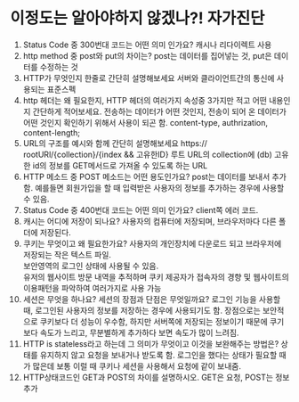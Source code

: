 # 이정도는 알아야하지 않겠나?! 자가진단

1. Status Code 중 300번대 코드는 어떤 의미 인가요?
   캐시나 리다이렉트 사용
2. http method 중 post와 put의 차이는?
   post는 데이터를 집어넣는 것, put은 데이터를 수정하는 것
3. HTTP가 무엇인지 한줄로 간단히 설명해보세요
   서버와 클라이언트간의 통신에 사용되는 표준스펙
4. http 헤더는 왜 필요한지, HTTP 헤더의 여러가지 속성중 3가지만 적고 어떤 내용인지 간단하게 적어보세요.
   전송하는 데이터가 어떤 것인지, 전송이 되어 온 데이터가 어떤 것인지 확인하기 위해서 사용이 되곤 함.
   content-type, authrization, content-length;
5. URL의 구조를 예시와 함께 간단히 설명해보세요
   https:// rootURl/{collection}/{index && 고유한ID}
   루트 URL의 collection에 (db) 고유한 id의 정보를 GET메서드로 가져올 수 있도록 하는 URL
6. HTTP 메소드 중 POST 메소드는 어떤 용도인가요?
   post는 데이터를 보내서 추가함. 예를들면 회원가입을 할 때 입력받은 사용자의 정보를 추가하는 경우에 사용할 수 있음.
7. Status Code 중 400번대 코드는 어떤 의미 인가요?
   client쪽 에러 코드.
8. 캐시는 어디에 저장이 되나요?
   사용자의 컴퓨터에 저장되며, 브라우저마다 다른 폴더에 저장된다.
9. 쿠키는 무엇이고 왜 필요한가요?
   사용자의 개인장치에 다운로드 되고 브라우저에 저장되는 작은 텍스트 파일.  
   보안영역의 로그인 상태에 사용될 수 있음.  
   유저의 웹사이트 방문 내역을 추적하며 쿠키 제공자가 접속자의 경향 및 웹사이트의 이용패턴을 파악하여 여러가지로 사용 가능
10. 세션은 무엇을 하나요? 세션의 장점과 단점은 무엇일까요?
    로그인 기능을 사용할 때, 로그인된 사용자의 정보를 저장하는 경우에 사용되기도 함. 장점으로는 보안적으로 쿠키보다 더 성능이 우수함, 하지만 서버쪽에 저장되는 정보이기 때문에 쿠기보다 속도가 느리고, 무분별하게 추가하다 보면 속도가 많이 느려짐.
11. HTTP is stateless라고 하는데 그 의미가 무엇이고 이것을 보완해주는 방법은?
    상태를 유지하지 않고 요청을 보내거나 받도록 함. 로그인을 했다는 상태가 필요할 때가 많은데 보통 이럴 때 쿠키나 세션을 사용해서 요청에 같이 보내줌.
12. HTTP상태코드인 GET과 POST의 차이를 설명하시오.
    GET은 요청, POST는 정보추가

